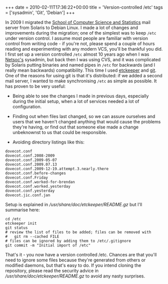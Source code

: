 +++
date = 2010-02-11T17:36:22+00:00
title = 'Version-controlled /etc'
tags = ['sysadmin', 'Git', 'Debian']
+++

In 2009 I migrated the [School of Computer Science and
Statistics](http://www.scss.tcd.ie/) mail server from Solaris to Debian Linux.
I made a lot of changes and improvements during the migration; one of the
simplest was to keep `/etc` under version control.  I assume most people are
familiar with version control from writing code - if you're not, please spend a
couple of hours reading and experimenting with any modern VCS, you'll be
thankful you did.  I first set up a version controlled `/etc` almost 10 years
ago when I was [Netsoc's](http://www.netsoc.tcd.ie/) sysadmin, but back then I
was using CVS, and it was complicated by Solaris putting binaries and named
pipes in `/etc` for backwards (and I really mean backwards) compatibility.  This
time I used [etckeeper](http://kitenet.net/~joey/code/etckeeper/) and
[git](http://git-scm.com/).  One of the reasons for using git is that it's
distributed: if we added a second mail server, I wanted to make synchronising
`/etc` as simple as possible.  It has proven to be very useful:

* Being able to see the changes I made in previous days, especially during the
initial setup, when a lot of services needed a lot of configuration.

* Finding out when files last changed, so we can assure ourselves and users that
we haven't changed anything that would cause the problems they're having, or
find out that someone else made a change unbeknownst to us that could be
responsible.

* Avoiding directory listings like this:

<!-- Separate the list from the indented section. -->

    dovecot.conf
    dovecot.conf.2008-2009
    dovecot.conf.2009-05-07
    dovecot.conf.2009.07.13
    dovecot.conf.2009-12-19.attempt.3.nearly.there
    dovecot.conf.before-changes
    dovecot.conf.Friday
    dovecot.conf.worked-for-brendan
    dovecot.conf.worked.yesterday
    dovecot.conf.yesterday
    dovecot.jic.conf.jan

Setup is explained in */usr/share/doc/etckeeper/README.gz* but I'll summarise
here:

    cd /etc
    etckeeper init
    git status
    # review the list of files to be added; files can be removed with
    #   git rm --cached FILE
    # files can be ignored by adding them to /etc/.gitignore
    git commit -m "Initial import of /etc"

That's it - you now have a version controlled /etc.  Chances are that you'll
need to ignore some files because they're generated from others or modified
daemons, but that's easy to do.  If you intend cloning the repository, please
read the security advice in */usr/share/doc/etckeeper/README.gz* to avoid any
nasty surprises.
